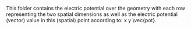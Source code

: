 This folder contains the electric potential over the geometry with each row representing the two spatial dimensions as well as the electric potential (vector) value in this (spatial) point according to: x y \vec{pot}.
